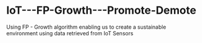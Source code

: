 # IoT---FP-Growth---Promote-Demote
Using FP - Growth algorithm enabling us to create a sustainable environment using data retrieved from IoT Sensors 
